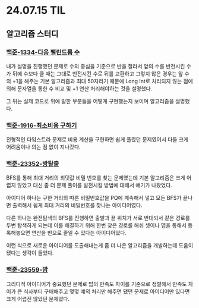 # 24.07.15 TIL

## 알고리즘 스터디

### [백준-1334-다음 팰린드롬 수](https://www.acmicpc.net/problem/1334)

내가 설명을 진행했던 문제로 수의 중심을 기준으로 반을 잘라서 앞의 수를 반전시킨 수가 뒤에 수보다 클 때는 그대로 반전시킨 수로 뒤를 교환하고 그렇지 않은 경우는 앞 수의 +1을 해주는 기본 알고리즘과 최대 50자리기 때문에 Long Int로 처리되지 않는 점에 의해 문자열을 통한 수 비교 및 +1 연산 처리해야하는 것을 설명했다.

그 뒤는 실제 코드로 위에 말한 부분들을 어떻게 구현했는지 보이며 알고리즘을 설명했다.

### [백준-1916-최소비용 구하기](https://www.acmicpc.net/problem/1916)

전형적인 다잌스트라 문제로 비용 계산을 구현하면 쉽게 풀렸던 문제였어서 다들 크게 어려움이나 의논 점 없이 지나갔다.

### [백준-23352-방탈출](https://www.acmicpc.net/problem/23352)

BFS를 통해 최대 거리의 최댓값 비밀 번호를 찾는 문제였는데 기본 알고리즘은 크게 어렵지 않았고 대신 좀 더 문제 풀이를 발전시킬 방법에 대해서 얘기가 나왔었다.

아이디어 하나는 구한 거리의 따른 비밀번호값을 PQ에 계속해서 넣고 모든 BFS가 끝나면 출력해서 쉽게 최대 거리의 비밀번호를 찾나는 아이디어였다.

다른 하나는 완전탐색의 BFS를 진행하면 출발과 끝 위치가 서로 반대되서 같은 경로를 두번 탐색하게 되는데 이를 해결하기 위해 한번 찾은 경로를 해쉬 셋이나 맵을 통해서 등록해놓으면 연산을 반으로 줄일 수 있다는 아이디어였다.

이런 식으로 새로운 아이디어를 도출해내는게 좀 더 나은 알고리즘을 개발하는데 도움이 됐다는 생각이 들었다.

### [백준-23559-밥](https://www.acmicpc.net/problem/23559)

그리디적 아이디어가 중요했던 문제로 밥의 만족도 차이를 기준으로 정렬해서 만족도 차이가 큰 식사부터 구매해주고 몇몇 예외 처리만 해주면 됐던 문제로 아이디어만 있다면 크게 어렵진 않았던 문제였다.
